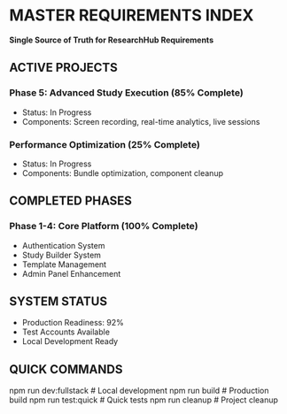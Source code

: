 ﻿# MASTER REQUIREMENTS INDEX
**Single Source of Truth for ResearchHub Requirements**

## ACTIVE PROJECTS
### Phase 5: Advanced Study Execution (85% Complete)
- Status: In Progress
- Components: Screen recording, real-time analytics, live sessions

### Performance Optimization (25% Complete) 
- Status: In Progress
- Components: Bundle optimization, component cleanup

## COMPLETED PHASES
### Phase 1-4: Core Platform (100% Complete)
- Authentication System
- Study Builder System  
- Template Management
- Admin Panel Enhancement

## SYSTEM STATUS
- Production Readiness: 92%
- Test Accounts Available
- Local Development Ready

## QUICK COMMANDS
npm run dev:fullstack     # Local development
npm run build             # Production build
npm run test:quick        # Quick tests
npm run cleanup           # Project cleanup
